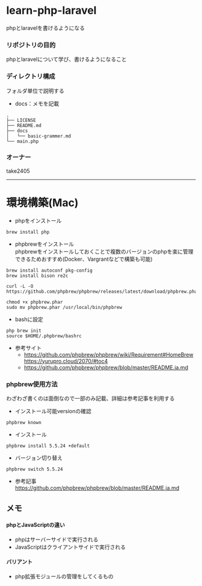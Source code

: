 # learn-php-laravel
phpとlaravelを書けるようになる

### リポジトリの目的
phpとlaravelについて学び、書けるようになること

### ディレクトリ構成  
フォルダ単位で説明する  
- docs：メモを記載
```
.
├── LICENSE
├── README.md
├── docs
│   └── basic-grammer.md
└── main.php
```

### オーナー
take2405

---
# 環境構築(Mac)
- phpをインストール  

```
brew install php
```

- phpbrewをインストール  
phpbrewをインストールしておくことで複数のバージョンのphpを楽に管理できるためおすすめ(Docker、Vargrantなどで構築も可能)
```
brew install autoconf pkg-config
brew install bison re2c

curl -L -O https://github.com/phpbrew/phpbrew/releases/latest/download/phpbrew.phar

chmod +x phpbrew.phar
sudo mv phpbrew.phar /usr/local/bin/phpbrew
```
- bashに設定
```
php brew init
source $HOME/.phpbrew/bashrc
```

- 参考サイト  
    - https://github.com/phpbrew/phpbrew/wiki/Requirement#HomeBrew  
https://yurupro.cloud/2070/#toc4
    - https://github.com/phpbrew/phpbrew/blob/master/README.ja.md


### phpbrew使用方法  
わざわざ書くのは面倒なので一部のみ記載、詳細は参考記事を利用する  
- インストール可能versionの確認  
```
phpbrew known
```
- インストール
```
phpbrew install 5.5.24 +default
```
- バージョン切り替え
```
phpbrew switch 5.5.24
```
- 参考記事  
https://github.com/phpbrew/phpbrew/blob/master/README.ja.md

## メモ
 #### phpとJavaScriptの違い
 - phpはサーバーサイドで実行される
 - JavaScriptはクライアントサイドで実行される
 #### バリアント  
 - php拡張モジュールの管理をしてくるもの